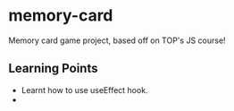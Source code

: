 # memory-card
Memory card game project, based off on TOP's JS course!

## Learning Points
- Learnt how to use useEffect hook.
- 